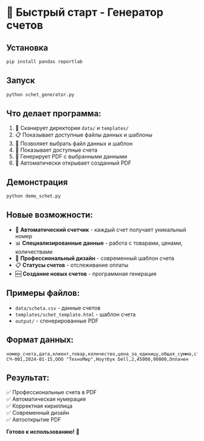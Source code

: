 # 🚀 Быстрый старт - Генератор счетов

## Установка
```bash
pip install pandas reportlab
```

## Запуск
```bash
python schet_generator.py
```

## Что делает программа:
1. 📁 Сканирует директории `data/` и `templates/`
2. 📋 Показывает доступные файлы данных и шаблоны
3. 🎯 Позволяет выбрать файл данных и шаблон
4. 📄 Показывает доступные счета
5. 🎨 Генерирует PDF с выбранными данными
6. 📂 Автоматически открывает созданный PDF

## Демонстрация
```bash
python demo_schet.py
```

## Новые возможности:
- 🔢 **Автоматический счетчик** - каждый счет получает уникальный номер
- 📊 **Специализированные данные** - работа с товарами, ценами, количествами
- 🎨 **Профессиональный дизайн** - современный шаблон счета
- 📋 **Статусы счетов** - отслеживание оплаты
- 🆕 **Создание новых счетов** - программная генерация

## Примеры файлов:
- `data/scheta.csv` - данные счетов
- `templates/schet_template.html` - шаблон счета
- `output/` - сгенерированные PDF

## Формат данных:
```csv
номер_счета,дата,клиент,товар,количество,цена_за_единицу,общая_сумма,статус
СЧ-001,2024-01-15,ООО "ТехноМир",Ноутбук Dell,2,45000,90000,Оплачен
```

## Результат:
✅ Профессиональные счета в PDF  
✅ Автоматическая нумерация  
✅ Корректная кириллица  
✅ Современный дизайн  
✅ Автооткрытие PDF  

**Готово к использованию!** 🎉

